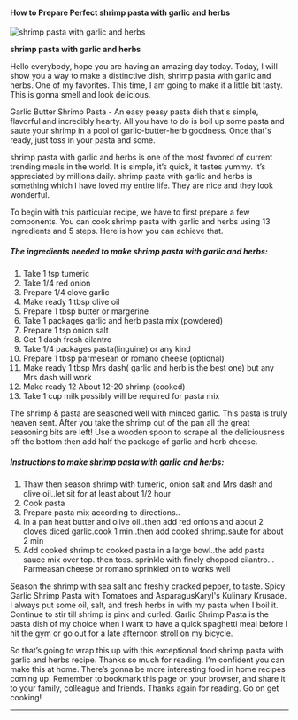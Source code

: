             

#### How to Prepare Perfect shrimp pasta with garlic and herbs

![shrimp pasta with garlic and herbs](https://img-global.cpcdn.com/recipes/57150128/751x532cq70/shrimp-pasta-with-garlic-and-herbs-recipe-main-photo.jpg)

**shrimp pasta with garlic and herbs**

Hello everybody, hope you are having an amazing day today. Today, I will show you a way to make a distinctive dish, shrimp pasta with garlic and herbs. One of my favorites. This time, I am going to make it a little bit tasty. This is gonna smell and look delicious.

Garlic Butter Shrimp Pasta - An easy peasy pasta dish that's simple, flavorful and incredibly hearty. All you have to do is boil up some pasta and saute your shrimp in a pool of garlic-butter-herb goodness. Once that's ready, just toss in your pasta and some.

shrimp pasta with garlic and herbs is one of the most favored of current trending meals in the world. It is simple, it’s quick, it tastes yummy. It’s appreciated by millions daily. shrimp pasta with garlic and herbs is something which I have loved my entire life. They are nice and they look wonderful.

To begin with this particular recipe, we have to first prepare a few components. You can cook shrimp pasta with garlic and herbs using 13 ingredients and 5 steps. Here is how you can achieve that.

##### The ingredients needed to make shrimp pasta with garlic and herbs:

1.  Take 1 tsp tumeric
2.  Take 1/4 red onion
3.  Prepare 1/4 clove garlic
4.  Make ready 1 tbsp olive oil
5.  Prepare 1 tbsp butter or margerine
6.  Take 1 packages garlic and herb pasta mix (powdered)
7.  Prepare 1 tsp onion salt
8.  Get 1 dash fresh cilantro
9.  Take 1/4 packages pasta(linguine) or any kind
10.  Prepare 1 tbsp parmesean or romano cheese (optional)
11.  Make ready 1 tbsp Mrs dash( garlic and herb is the best one) but any Mrs dash will work
12.  Make ready 12 About 12-20 shrimp (cooked)
13.  Take 1 cup milk possibly will be required for pasta mix

The shrimp & pasta are seasoned well with minced garlic. This pasta is truly heaven sent. After you take the shrimp out of the pan all the great seasoning bits are left! Use a wooden spoon to scrape all the deliciousness off the bottom then add half the package of garlic and herb cheese.

##### Instructions to make shrimp pasta with garlic and herbs:

1.  Thaw then season shrimp with tumeric, onion salt and Mrs dash and olive oil..let sit for at least about 1/2 hour
2.  Cook pasta
3.  Prepare pasta mix according to directions..
4.  In a pan heat butter and olive oil..then add red onions and about 2 cloves diced garlic.cook 1 min..then add cooked shrimp.saute for about 2 min
5.  Add cooked shrimp to cooked pasta in a large bowl..the add pasta sauce mix over top..then toss..sprinkle with finely chopped cilantro…Parmeasan cheese or romano sprinkled on to works well

Season the shrimp with sea salt and freshly cracked pepper, to taste. Spicy Garlic Shrimp Pasta with Tomatoes and AsparagusKaryl's Kulinary Krusade. I always put some oil, salt, and fresh herbs in with my pasta when I boil it. Continue to stir till shrimp is pink and curled. Garlic Shrimp Pasta is the pasta dish of my choice when I want to have a quick spaghetti meal before I hit the gym or go out for a late afternoon stroll on my bicycle.

So that’s going to wrap this up with this exceptional food shrimp pasta with garlic and herbs recipe. Thanks so much for reading. I’m confident you can make this at home. There’s gonna be more interesting food in home recipes coming up. Remember to bookmark this page on your browser, and share it to your family, colleague and friends. Thanks again for reading. Go on get cooking!

* * *